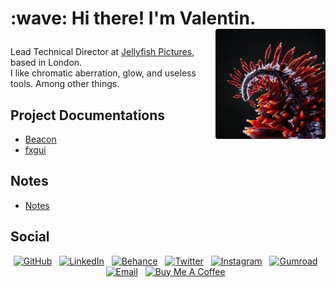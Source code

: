 <h1 align='left'>:wave: Hi there! I'm Valentin.
 <img src="https://github.com/healkeiser/healkeiser/blob/main/header.png" width="176" alt="Analysis Blossom" align="right" />
 </p>
</h1>

<p align='left'>
  Lead Technical Director at <a href="https://jellyfishpictures.co.uk/">Jellyfish Pictures</a>, based in London.<br>
  I like chromatic aberration, glow, and useless tools. Among other things.
</p>

<p align='left'>
 <h2>Project Documentations</h2>
 <ul>
   <li><a href="https://healkeiser.github.io/beacon">Beacon</a></li>
   <li><a href="https://healkeiser.github.io/fxgui">fxgui</a></li>
 </ul>
</p>

<p align='left'>
 <h2>Notes</h2>
 <ul>
   <li><a href="https://healkeiser.github.io/notes/">Notes</a></li>
 </ul>
</p>

<h2>Social</h2>
<p align='center'>
  <!-- GitHub profile -->
  <a href="https://github.com/healkeiser">
    <img src="https://img.shields.io/badge/healkeiser-181717?logo=github&style=social" alt="GitHub"/></a>&nbsp;&nbsp;
  <!-- LinkedIn -->
  <a href="https://www.linkedin.com/in/valentin-beaumont">
    <img src="https://img.shields.io/badge/Valentin%20Beaumont-0A66C2?logo=linkedin&style=social" alt="LinkedIn"/></a>&nbsp;&nbsp;
  <!-- Behance -->
  <a href="https://www.behance.net/el1ven">
    <img src="https://img.shields.io/badge/el1ven-1769FF?logo=behance&style=social" alt="Behance"/></a>&nbsp;&nbsp;
  <!-- X -->
  <a href="https://twitter.com/valentinbeaumon">
    <img src="https://img.shields.io/badge/@valentinbeaumon-1DA1F2?logo=x&style=social" alt="Twitter"/></a>&nbsp;&nbsp;
  <!-- Instagram -->
  <a href="https://www.instagram.com/val.beaumontart">
    <img src="https://img.shields.io/badge/@val.beaumontart-E4405F?logo=instagram&style=social" alt="Instagram"/></a>&nbsp;&nbsp;
  <!-- Gumroad -->
  <a href="https://healkeiser.gumroad.com/subscribe">
    <img src="https://img.shields.io/badge/healkeiser-36a9ae?logo=gumroad&style=social" alt="Gumroad"/></a>&nbsp;&nbsp;
  <!-- Gmail -->
  <a href="mailto:valentin.onze@gmail.com">
    <img src="https://img.shields.io/badge/valentin.onze@gmail.com-D14836?logo=gmail&style=social" alt="Email"/></a>&nbsp;&nbsp;
  <!-- Buy me a coffee -->
  <a href="https://www.buymeacoffee.com/healkeiser">
    <img src="https://img.shields.io/badge/Buy Me A Coffee-FFDD00?&logo=buy-me-a-coffee&logoColor=black" alt="Buy Me A Coffee"/></a>&nbsp;&nbsp;
</p>
